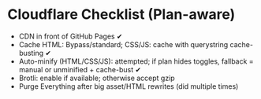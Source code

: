 # Cloudflare Checklist (Plan-aware)
- CDN in front of GitHub Pages ✔
- Cache HTML: Bypass/standard; CSS/JS: cache with querystring cache-busting ✔
- Auto-minify (HTML/CSS/JS): attempted; if plan hides toggles, fallback = manual or unminified + cache-bust ✔
- Brotli: enable if available; otherwise accept gzip
- Purge Everything after big asset/HTML rewrites (did multiple times)